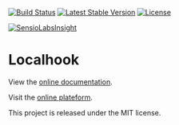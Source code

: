 [![Build Status](https://travis-ci.org/localhook/localhook.svg?branch=master)](https://travis-ci.org/localhook/localhook) [![Latest Stable Version](https://poser.pugx.org/localhook/localhook/v/stable)](https://packagist.org/packages/localhook/localhook) [![License](https://poser.pugx.org/localhook/localhook/license)](https://packagist.org/packages/localhook/localhook)

[![SensioLabsInsight](https://insight.sensiolabs.com/projects/f0b1cb9e-132c-4a17-b515-fd0c52b5833c/big.png)](https://insight.sensiolabs.com/projects/f0b1cb9e-132c-4a17-b515-fd0c52b5833c)

Localhook
=========

View the [online documentation](https://localhook.github.io/localhook).

Visit the [online plateform](https://localhook.umansoft.com).

This project is released under the MIT license.
